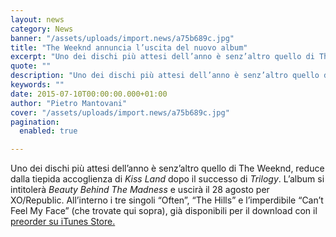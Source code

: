 ```yaml
---
layout: news
category: News
banner: "/assets/uploads/import.news/a75b689c.jpg"
title: "The Weeknd annuncia l’uscita del nuovo album"
excerpt: "Uno dei dischi più attesi dell’anno è senz’altro quello di The Weeknd, reduce dalla tiepida accoglienza di Kiss Land dopo il successo di Trilogy. L’album si intitolerà Beauty Behind The Madness e uscirà il 28 agosto per XO/Republic. All’interno i tre singoli “Often”, “The Hills” e l’imperdibile “Can’t Feel My Face” (che trovate qui sopra), [&hellip"
quote: ""
description: "Uno dei dischi più attesi dell’anno è senz’altro quello di The Weeknd, reduce dalla tiepida accoglienza di Kiss Land dopo il successo di Trilogy. L’album si intitolerà Beauty Behind The Madness e uscirà il 28 agosto per XO/Republic. All’interno i tre singoli “Often”, “The Hills” e l’imperdibile “Can’t Feel My Face” (che trovate qui sopra), [&hellip"
keywords: ""
date: 2015-07-10T00:00:00.000+01:00
author: "Pietro Mantovani"
cover: "/assets/uploads/import.news/a75b689c.jpg"
pagination:
  enabled: true

---
```


[](https://hotmc.com/wp-content/uploads/2015/07/a75b689c.jpg)

Uno dei dischi più attesi dell’anno è senz’altro quello di The Weeknd, reduce dalla tiepida accoglienza di _Kiss Land_ dopo il successo di _Trilogy_. L’album si intitolerà _Beauty Behind The Madness_ e uscirà il 28 agosto per XO/Republic. All’interno i tre singoli “Often”, “The Hills” e l’imperdibile “Can’t Feel My Face” (che trovate qui sopra), già disponibili per il download con il [preorder su iTunes Store. ](https://itunes.apple.com/nz/album/beauty-behind-the-madness/id1017326322)
